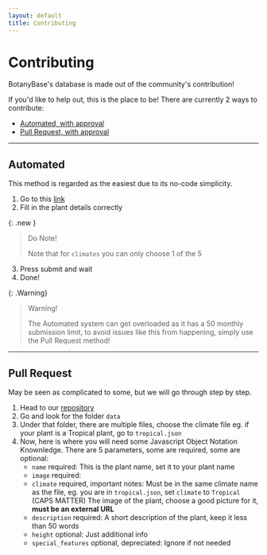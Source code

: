 ```yaml
---
layout: default
title: Contributing
---
```


# Contributing

BotanyBase's database is made out of the community's contribution!

If you'd like to help out, this is the place to be!
There are currently 2 ways to contribute:

- [Automated, with approval](#Automated)
- [Pull Request, with approval](#PullRequest)

---

## Automated
<a id="Automated"></a>

This method is regarded as the easiest due to its no-code simplicity.

1. Go to this [link](https://botanybase.github.io/contribute/add)
2. Fill in the plant details correctly

{: .new }
> Do Note!
> 
> Note that for `climates` you can only choose 1 of the 5
> 

3. Press submit and wait
4. Done!

{: .Warning}
> Warning!
>
> The Automated system can get overloaded as it has a 50 monthly submission limit, to avoid issues like this from happening, simply use the Pull Request method!
> 

---

## Pull Request
<a id="PullRequest"></a>

May be seen as complicated to some, but we will go through step by step.

1. Head to our [repository](https://github.com/BotanyBase/botanybase.github.io)
2. Go and look for the folder `data`
3. Under that folder, there are multiple files, choose the climate file
   eg. if your plant is a Tropical plant, go to `tropical.json`
4. Now, here is where you will need some Javascript Object Notation Knownledge.
   There are 5 parameters, some are required, some are optional:
   - `name` required:
     This is the plant name, set it to your plant name
   - `image` required:
   - `climate` required, important notes:
     Must be in the same climate name as the file,
     eg. you are in `tropical.json`, set `climate` to `Tropical` (CAPS MATTER)
     The image of the plant, choose a good picture for it, **must be an external URL**
   - `description` required:
     A short description of the plant, keep it less than 50 words
   - `height` optional:
     Just additional info
   - `special_features` optional, depreciated:
     Ignore if not needed
